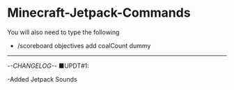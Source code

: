 # Minecraft-Jetpack-Commands
You will also need to type the following
- /scoreboard objectives add coalCount dummy
-----------------------------------------------------
-*-CHANGELOG-*-
■UPDT#1:

-Added Jetpack Sounds
